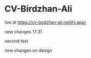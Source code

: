# CV-Birdzhan-Ali
live at https://cv-birdzhan-ali.netlify.app/

new changes 17:31

second test

new changes on design